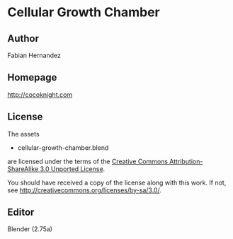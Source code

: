 Cellular Growth Chamber
========

Author
------

Fabian Hernandez

Homepage
--------

http://cocoknight.com

License
-------

The assets

* cellular-growth-chamber.blend

are licensed under the terms of the
[Creative Commons Attribution-ShareAlike 3.0 Unported License](../../../COPYING).

You should have received a copy of the license along with this
work.  If not, see <http://creativecommons.org/licenses/by-sa/3.0/>.

Editor
------

Blender (2.75a)
